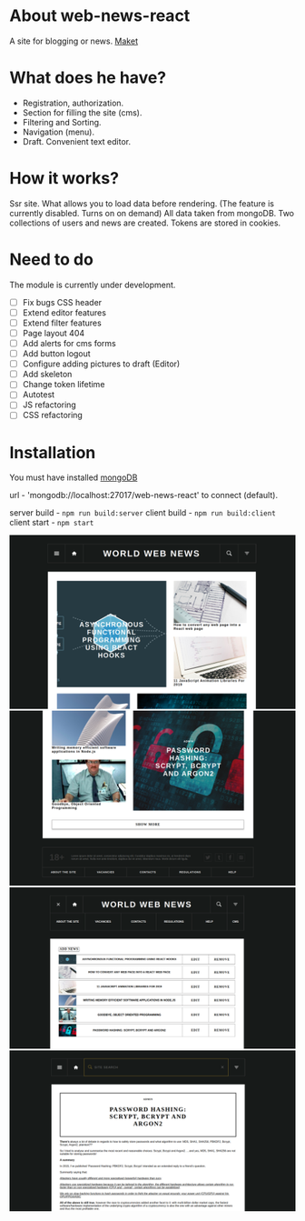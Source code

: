 # About web-news-react
A site for blogging or news. [Maket](https://www.figma.com/file/eSwSqNYr0bSGMhsk8ekBkPv7/News-Camp?node-id=1%3A2 )

# What does he have?
- Registration, authorization.
- Section for filling the site (cms).
- Filtering and Sorting.
- Navigation (menu).
- Draft. Convenient text editor.

# How it works? 
Ssr site. What allows you to load data before rendering. (The feature is currently disabled. Turns on on demand)
All data taken from mongoDB. Two collections of users and news are created. Tokens are stored in cookies.

# Need to do
The module is currently under development.

- [ ] Fix bugs CSS header
- [ ] Extend editor features
- [ ] Extend filter features
- [ ] Page layout 404
- [ ] Add alerts for cms forms
- [ ] Add button logout
- [ ] Configure adding pictures to draft (Editor)
- [ ] Add skeleton
- [ ] Change token lifetime
- [ ] Autotest
- [ ] JS refactoring
- [ ] CSS refactoring

# Installation

You must have installed [mongoDB](https://docs.mongodb.com/manual/administration/install-community/)

url - 'mongodb://localhost:27017/web-news-react' to connect (default).

server build - `npm run build:server`
client build - `npm run build:client`
client start - `npm start`

![Main](/images/main.png)
![Main](/images/main_scroll.png)
![Main](/images/cms.png)
![Main](/images/news.png)
